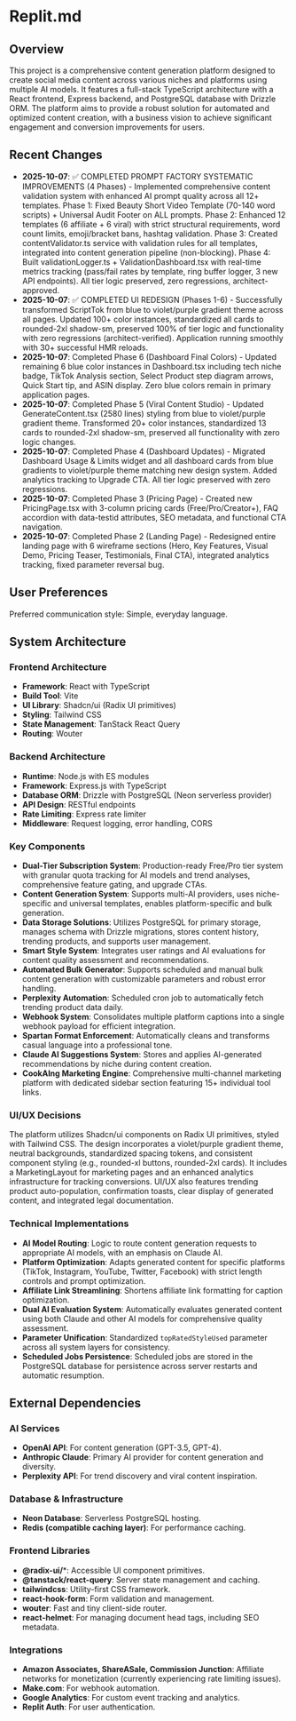 # Replit.md

## Overview
This project is a comprehensive content generation platform designed to create social media content across various niches and platforms using multiple AI models. It features a full-stack TypeScript architecture with a React frontend, Express backend, and PostgreSQL database with Drizzle ORM. The platform aims to provide a robust solution for automated and optimized content creation, with a business vision to achieve significant engagement and conversion improvements for users.

## Recent Changes
- **2025-10-07**: ✅ COMPLETED PROMPT FACTORY SYSTEMATIC IMPROVEMENTS (4 Phases) - Implemented comprehensive content validation system with enhanced AI prompt quality across all 12+ templates. Phase 1: Fixed Beauty Short Video Template (70-140 word scripts) + Universal Audit Footer on ALL prompts. Phase 2: Enhanced 12 templates (6 affiliate + 6 viral) with strict structural requirements, word count limits, emoji/bracket bans, hashtag validation. Phase 3: Created contentValidator.ts service with validation rules for all templates, integrated into content generation pipeline (non-blocking). Phase 4: Built validationLogger.ts + ValidationDashboard.tsx with real-time metrics tracking (pass/fail rates by template, ring buffer logger, 3 new API endpoints). All tier logic preserved, zero regressions, architect-approved.
- **2025-10-07**: ✅ COMPLETED UI REDESIGN (Phases 1-6) - Successfully transformed ScriptTok from blue to violet/purple gradient theme across all pages. Updated 100+ color instances, standardized all cards to rounded-2xl shadow-sm, preserved 100% of tier logic and functionality with zero regressions (architect-verified). Application running smoothly with 30+ successful HMR reloads.
- **2025-10-07**: Completed Phase 6 (Dashboard Final Colors) - Updated remaining 6 blue color instances in Dashboard.tsx including tech niche badge, TikTok Analysis section, Select Product step diagram arrows, Quick Start tip, and ASIN display. Zero blue colors remain in primary application pages.
- **2025-10-07**: Completed Phase 5 (Viral Content Studio) - Updated GenerateContent.tsx (2580 lines) styling from blue to violet/purple gradient theme. Transformed 20+ color instances, standardized 13 cards to rounded-2xl shadow-sm, preserved all functionality with zero logic changes.
- **2025-10-07**: Completed Phase 4 (Dashboard Updates) - Migrated Dashboard Usage & Limits widget and all dashboard cards from blue gradients to violet/purple theme matching new design system. Added analytics tracking to Upgrade CTA. All tier logic preserved with zero regressions.
- **2025-10-07**: Completed Phase 3 (Pricing Page) - Created new PricingPage.tsx with 3-column pricing cards (Free/Pro/Creator+), FAQ accordion with data-testid attributes, SEO metadata, and functional CTA navigation.
- **2025-10-07**: Completed Phase 2 (Landing Page) - Redesigned entire landing page with 6 wireframe sections (Hero, Key Features, Visual Demo, Pricing Teaser, Testimonials, Final CTA), integrated analytics tracking, fixed parameter reversal bug.

## User Preferences
Preferred communication style: Simple, everyday language.

## System Architecture

### Frontend Architecture
- **Framework**: React with TypeScript
- **Build Tool**: Vite
- **UI Library**: Shadcn/ui (Radix UI primitives)
- **Styling**: Tailwind CSS
- **State Management**: TanStack React Query
- **Routing**: Wouter

### Backend Architecture
- **Runtime**: Node.js with ES modules
- **Framework**: Express.js with TypeScript
- **Database ORM**: Drizzle with PostgreSQL (Neon serverless provider)
- **API Design**: RESTful endpoints
- **Rate Limiting**: Express rate limiter
- **Middleware**: Request logging, error handling, CORS

### Key Components
- **Dual-Tier Subscription System**: Production-ready Free/Pro tier system with granular quota tracking for AI models and trend analyses, comprehensive feature gating, and upgrade CTAs.
- **Content Generation System**: Supports multi-AI providers, uses niche-specific and universal templates, enables platform-specific and bulk generation.
- **Data Storage Solutions**: Utilizes PostgreSQL for primary storage, manages schema with Drizzle migrations, stores content history, trending products, and supports user management.
- **Smart Style System**: Integrates user ratings and AI evaluations for content quality assessment and recommendations.
- **Automated Bulk Generator**: Supports scheduled and manual bulk content generation with customizable parameters and robust error handling.
- **Perplexity Automation**: Scheduled cron job to automatically fetch trending product data daily.
- **Webhook System**: Consolidates multiple platform captions into a single webhook payload for efficient integration.
- **Spartan Format Enforcement**: Automatically cleans and transforms casual language into a professional tone.
- **Claude AI Suggestions System**: Stores and applies AI-generated recommendations by niche during content creation.
- **CookAIng Marketing Engine**: Comprehensive multi-channel marketing platform with dedicated sidebar section featuring 15+ individual tool links.

### UI/UX Decisions
The platform utilizes Shadcn/ui components on Radix UI primitives, styled with Tailwind CSS. The design incorporates a violet/purple gradient theme, neutral backgrounds, standardized spacing tokens, and consistent component styling (e.g., rounded-xl buttons, rounded-2xl cards). It includes a MarketingLayout for marketing pages and an enhanced analytics infrastructure for tracking conversions. UI/UX also features trending product auto-population, confirmation toasts, clear display of generated content, and integrated legal documentation.

### Technical Implementations
- **AI Model Routing**: Logic to route content generation requests to appropriate AI models, with an emphasis on Claude AI.
- **Platform Optimization**: Adapts generated content for specific platforms (TikTok, Instagram, YouTube, Twitter, Facebook) with strict length controls and prompt optimization.
- **Affiliate Link Streamlining**: Shortens affiliate link formatting for caption optimization.
- **Dual AI Evaluation System**: Automatically evaluates generated content using both Claude and other AI models for comprehensive quality assessment.
- **Parameter Unification**: Standardized `topRatedStyleUsed` parameter across all system layers for consistency.
- **Scheduled Jobs Persistence**: Scheduled jobs are stored in the PostgreSQL database for persistence across server restarts and automatic resumption.

## External Dependencies

### AI Services
- **OpenAI API**: For content generation (GPT-3.5, GPT-4).
- **Anthropic Claude**: Primary AI provider for content generation and diversity.
- **Perplexity API**: For trend discovery and viral content inspiration.

### Database & Infrastructure
- **Neon Database**: Serverless PostgreSQL hosting.
- **Redis (compatible caching layer)**: For performance caching.

### Frontend Libraries
- **@radix-ui/***: Accessible UI component primitives.
- **@tanstack/react-query**: Server state management and caching.
- **tailwindcss**: Utility-first CSS framework.
- **react-hook-form**: Form validation and management.
- **wouter**: Fast and tiny client-side router.
- **react-helmet**: For managing document head tags, including SEO metadata.

### Integrations
- **Amazon Associates, ShareASale, Commission Junction**: Affiliate networks for monetization (currently experiencing rate limiting issues).
- **Make.com**: For webhook automation.
- **Google Analytics**: For custom event tracking and analytics.
- **Replit Auth**: For user authentication.